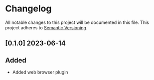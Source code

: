 # Changelog

All notable changes to this project will be documented in this file.
This project adheres to [Semantic Versioning](http://semver.org/).

## [0.1.0] 2023-06-14

## Added

- Added web browser plugin
